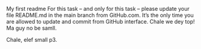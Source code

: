 My first readme
For this task – and only for this task – please update your file README.md in the main branch from GitHub.com. It’s the only time you are allowed to update and commit from GitHub interface. Chale we dey top!
Ma guy no be samll.

Chale, elef small p3.
